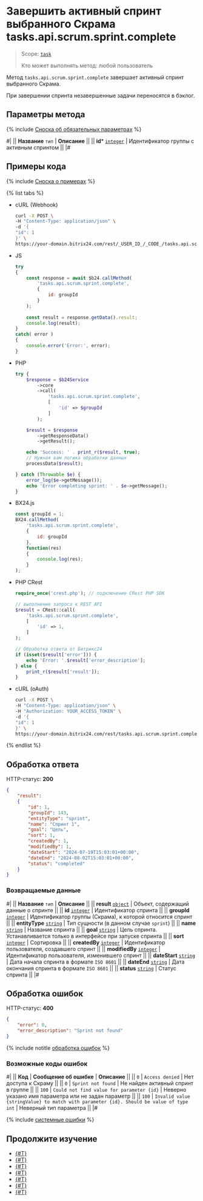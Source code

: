 # Завершить активный спринт выбранного Скрама tasks.api.scrum.sprint.complete

> Scope: [`task`](../../../scopes/permissions.md)
>
> Кто может выполнять метод: любой пользователь

Метод `tasks.api.scrum.sprint.complete` завершает активный спринт выбранного Скрама.

При завершении спринта незавершенные задачи переносятся в бэклог.

## Параметры метода

{% include [Сноска об обязательных параметрах](../../../../_includes/required.md) %}

#|
|| **Название**
`тип` | **Описание** ||
|| **id***
[`integer`](../../../data-types.md) | Идентификатор группы с активным спринтом ||
|#

## Примеры кода

{% include [Сноска о примерах](../../../../_includes/examples.md) %}

{% list tabs %}

- cURL (Webhook)

    ```bash
    curl -X POST \
    -H "Content-Type: application/json" \
    -d '{
    "id": 1
    }' \
    https://your-domain.bitrix24.com/rest/_USER_ID_/_CODE_/tasks.api.scrum.sprint.complete
    ```

- JS


    ```js
    try
    {
    	const response = await $b24.callMethod(
    		'tasks.api.scrum.sprint.complete',
    		{
    			id: groupId
    		}
    	);
    	
    	const result = response.getData().result;
    	console.log(result);
    }
    catch( error )
    {
    	console.error('Error:', error);
    }
    ```

- PHP


    ```php
    try {
        $response = $b24Service
            ->core
            ->call(
                'tasks.api.scrum.sprint.complete',
                [
                    'id' => $groupId
                ]
            );
    
        $result = $response
            ->getResponseData()
            ->getResult();
    
        echo 'Success: ' . print_r($result, true);
        // Нужная вам логика обработки данных
        processData($result);
    
    } catch (Throwable $e) {
        error_log($e->getMessage());
        echo 'Error completing sprint: ' . $e->getMessage();
    }
    ```

- BX24.js

    ```js
    const groupId = 1;
    BX24.callMethod(
        'tasks.api.scrum.sprint.complete',
        {
            id: groupId
        },
        function(res)
        {
            console.log(res);
        }
    );
    ```

- PHP CRest

    ```php
    require_once('crest.php'); // подключение CRest PHP SDK

    // выполнение запроса к REST API
    $result = CRest::call(
        'tasks.api.scrum.sprint.complete',
        [
            'id' => 1,
        ]
    );

    // Обработка ответа от Битрикс24
    if (isset($result['error'])) {
        echo 'Error: '.$result['error_description'];
    } else {
        print_r($result['result']);
    }
    ```

- cURL (oAuth)

    ```bash
    curl -X POST \
    -H "Content-Type: application/json" \
    -H "Authorization: YOUR_ACCESS_TOKEN" \
    -d '{
    "id": 1
    }' \
    https://your-domain.bitrix24.com/rest/tasks.api.scrum.sprint.complete
    ```

{% endlist %}

## Обработка ответа

HTTP-статус: **200**

```json
{
    "result":
    {
        "id": 1,
        "groupId": 143,
        "entityType": "sprint",
        "name": "Спринт 1",
        "goal": "Цель",
        "sort": 1,
        "createdBy": 1,
        "modifiedBy": 1,
        "dateStart": "2024-07-19T15:03:01+00:00",
        "dateEnd": "2024-08-02T15:03:01+00:00",
        "status": "completed"
    }
}
```

### Возвращаемые данные

#|
|| **Название**
`тип` | **Описание** ||
|| **result** 
[`object`](../../../data-types.md) | Объект, содержащий данные о спринте ||
|| **id** 
[`integer`](../../../data-types.md) | Идентификатор спринта ||
|| **groupId** 
[`integer`](../../../data-types.md) | Идентификатор группы (Скрама), к которой относится спринт ||
|| **entityType** 
[`string`](../../../data-types.md) | Тип сущности (в данном случае `sprint`) ||
|| **name** 
[`string`](../../../data-types.md) | Название спринта ||
|| **goal** 
[`string`](../../../data-types.md) | Цель спринта. Устанавливается только в интерфейсе при запуске спринта ||
|| **sort** 
[`integer`](../../../data-types.md) | Сортировка ||
|| **createdBy** 
[`integer`](../../../data-types.md) | Идентификатор пользователя, создавшего спринт ||
|| **modifiedBy** 
[`integer`](../../../data-types.md) | Идентификатор пользователя, изменившего спринт ||
|| **dateStart** 
[`string`](../../../data-types.md) | Дата начала спринта в формате `ISO 8601` ||
|| **dateEnd** 
[`string`](../../../data-types.md) | Дата окончания спринта в формате `ISO 8601` ||
|| **status** 
[`string`](../../../data-types.md) | Статус спринта ||
|#

## Обработка ошибок

HTTP-статус: **400**

```json
{
    "error": 0,
    "error_description": "Sprint not found"
}
```

{% include notitle [обработка ошибок](../../../../_includes/error-info.md) %}

### Возможные коды ошибок

#|
|| **Код** | **Cообщение об ошибке** | **Описание** ||
|| `0` | `Access denied` | Нет доступа к Cкраму ||
|| `0` | `Sprint not found` | Не найден активный спринт в группе ||
|| `100` | `Could not find value for parameter {id}` | Неверно указано имя параметра или не задан параметр ||
|| `100` | `Invalid value {stringValue} to match with parameter {id}. Should be value of type int` | Неверный тип параметра ||
|#

{% include [системные ошибки](../../../../_includes/system-errors.md) %}

## Продолжите изучение

- [{#T}](./tasks-api-scrum-sprint-add.md)
- [{#T}](./tasks-api-scrum-sprint-update.md)
- [{#T}](./tasks-api-scrum-sprint-start.md)
- [{#T}](./tasks-api-scrum-sprint-get.md)
- [{#T}](./tasks-api-scrum-sprint-list.md)
- [{#T}](./tasks-api-scrum-sprint-delete.md)
- [{#T}](./tasks-api-scrum-sprint-get-fields.md)